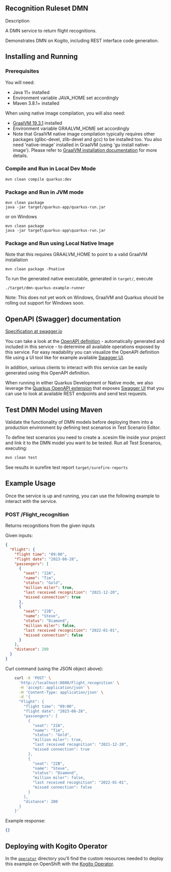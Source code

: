 ## Recognition Ruleset DMN

Description

A DMN service to return flight recognitions.

Demonstrates DMN on Kogito, including REST interface code generation.

## Installing and Running

### Prerequisites

You will need:

- Java 11+ installed
- Environment variable JAVA_HOME set accordingly
- Maven 3.8.1+ installed

When using native image compilation, you will also need:

- [GraalVM 19.3.1](https://github.com/oracle/graal/releases/tag/vm-19.3.1) installed
- Environment variable GRAALVM_HOME set accordingly
- Note that GraalVM native image compilation typically requires other packages (glibc-devel, zlib-devel and gcc) to be installed too. You also need 'native-image' installed in GraalVM (using 'gu install native-image'). Please refer to [GraalVM installation documentation](https://www.graalvm.org/docs/reference-manual/aot-compilation/#prerequisites) for more details.

### Compile and Run in Local Dev Mode

```
mvn clean compile quarkus:dev
```

### Package and Run in JVM mode

```
mvn clean package
java -jar target/quarkus-app/quarkus-run.jar
```

or on Windows

```
mvn clean package
java -jar target\quarkus-app\quarkus-run.jar
```

### Package and Run using Local Native Image

Note that this requires GRAALVM_HOME to point to a valid GraalVM installation

```
mvn clean package -Pnative
```

To run the generated native executable, generated in `target/`, execute

```
./target/dmn-quarkus-example-runner
```

Note: This does not yet work on Windows, GraalVM and Quarkus should be rolling out support for Windows soon.

## OpenAPI (Swagger) documentation

[Specification at swagger.io](https://swagger.io/docs/specification/about/)

You can take a look at the [OpenAPI definition](http://localhost:8080/openapi?format=json) - automatically generated and included in this service - to determine all available operations exposed by this service. For easy readability you can visualize the OpenAPI definition file using a UI tool like for example available [Swagger UI](https://editor.swagger.io).

In addition, various clients to interact with this service can be easily generated using this OpenAPI definition.

When running in either Quarkus Development or Native mode, we also leverage the [Quarkus OpenAPI extension](https://quarkus.io/guides/openapi-swaggerui#use-swagger-ui-for-development) that exposes [Swagger UI](http://localhost:8080/swagger-ui/) that you can use to look at available REST endpoints and send test requests.

## Test DMN Model using Maven

Validate the functionality of DMN models before deploying them into a production environment by defining test scenarios in Test Scenario Editor.

To define test scenarios you need to create a .scesim file inside your project and link it to the DMN model you want to be tested. Run all Test Scenarios, executing:

```sh
mvn clean test
```

See results in surefire test report `target/surefire-reports`

## Example Usage

Once the service is up and running, you can use the following example to interact with the service.

### POST /Flight_recognition

Returns recognitions from the given inputs

Given inputs:

```json
{
  "Flight": {
    "flight time": "09:00",
    "flight date": "2023-08-28",
    "passengers": [
      {
        "seat": "22A",
        "name": "Tim",
        "status": "Gold",
        "million miler": true,
        "last received recognition": "2021-12-20",
        "missed connection": true
      },
      {
        "seat": "22B",
        "name": "Steve",
        "status": "Diamond",
        "million miler": false,
        "last received recognition": "2022-01-01",
        "missed connection": false
      }
    ],
    "distance": 200
  }
}
```

Curl command (using the JSON object above):

```sh
    curl -X 'POST' \
      'http://localhost:8080/Flight_recognition' \
      -H 'accept: application/json' \
      -H 'Content-Type: application/json' \
      -d '{
      "Flight": {
        "flight time": "09:00",
        "flight date": "2023-08-28",
        "passengers": [
          {
            "seat": "22A",
            "name": "Tim",
            "status": "Gold",
            "million miler": true,
            "last received recognition": "2021-12-20",
            "missed connection": true
          },
          {
            "seat": "22B",
            "name": "Steve",
            "status": "Diamond",
            "million miler": false,
            "last received recognition": "2022-01-01",
            "missed connection": false
          }
        ],
        "distance": 200
      }
    }'
```

Example response:

```json
{}
```

## Deploying with Kogito Operator

In the [`operator`](operator) directory you'll find the custom resources needed to deploy this example on OpenShift with the [Kogito Operator](https://docs.jboss.org/kogito/release/latest/html_single/#chap_kogito-deploying-on-openshift).
